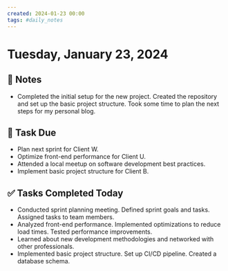 ```yaml
---
created: 2024-01-23 00:00
tags: #daily_notes
---
```


# Tuesday, January 23, 2024

## 📓 Notes
- Completed the initial setup for the new project. Created the repository and set up the basic project structure. Took some time to plan the next steps for my personal blog.

## 📅 Task Due
- Plan next sprint for Client W.
- Optimize front-end performance for Client U.
- Attended a local meetup on software development best practices.
- Implement basic project structure for Client B.

## ✅ Tasks Completed Today
- Conducted sprint planning meeting. Defined sprint goals and tasks. Assigned tasks to team members.
- Analyzed front-end performance. Implemented optimizations to reduce load times. Tested performance improvements.
- Learned about new development methodologies and networked with other professionals.
- Implemented basic project structure. Set up CI/CD pipeline. Created a database schema.